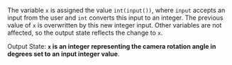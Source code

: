 The variable `x` is assigned the value `int(input())`, where `input` accepts an input from the user and `int` converts this input to an integer. The previous value of `x` is overwritten by this new integer input. Other variables are not affected, so the output state reflects the change to `x`.

Output State: **`x` is an integer representing the camera rotation angle in degrees set to an input integer value**.